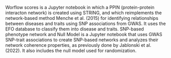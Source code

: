 Worflow scores is a Jupyter notebook in which a PPIN (protein-protein interacton network) is created using STRING, and which reimplements the network-based method Menche et al. (2015) for identifying relationships between diseases and traits using SNP associations from GWAS. It uses the EFO database to classify them into disease and traits. 
SNP-based phenotype network and Null Model is a Jupyter notebook that uses GWAS SNP-trait associations to create SNP-based networks and analyzes their network coherence properties, as previously done by Jablonski et al. (2022). It also includes the null model used for randomization.
